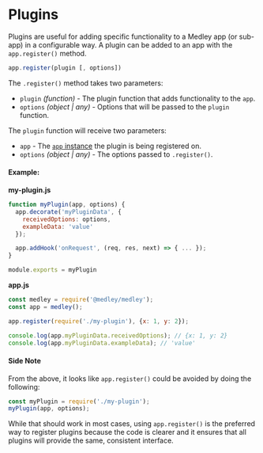 # Plugins

Plugins are useful for adding specific functionality to a Medley app
(or sub-app) in a configurable way. A plugin can be added to an app
with the `app.register()` method.

```js
app.register(plugin [, options])
```

The `.register()` method takes two parameters:

+ `plugin` *(function)* - The plugin function that adds functionality to the `app`.
+ `options` *(object | any)* - Options that will be passed to the `plugin` function.

The `plugin` function will receive two parameters:

+ `app` - The [`app` instance](App.md) the plugin is being registered on.
+ `options` *(object | any)* - The options passed to `.register()`.

#### Example:

**my-plugin.js**
```js
function myPlugin(app, options) {
  app.decorate('myPluginData', {
    receivedOptions: options,
    exampleData: 'value'
  });

  app.addHook('onRequest', (req, res, next) => { ... });
}

module.exports = myPlugin
```

**app.js**
```js
const medley = require('@medley/medley');
const app = medley();

app.register(require('./my-plugin'), {x: 1, y: 2});

console.log(app.myPluginData.receivedOptions); // {x: 1, y: 2}
console.log(app.myPluginData.exampleData); // 'value'
```

#### Side Note

From the above, it looks like `app.register()` could be avoided by doing the following:

```js
const myPlugin = require('./my-plugin');
myPlugin(app, options);
```

While that should work in most cases, using `app.register()` is the preferred
way to register plugins because the code is clearer and it ensures that all
plugins will provide the same, consistent interface.
